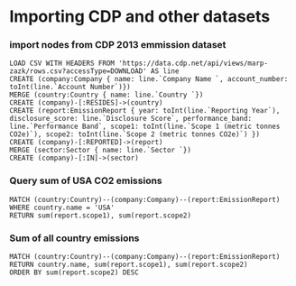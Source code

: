 Importing CDP and other datasets
================================

### import nodes from CDP 2013 emmission dataset
```
LOAD CSV WITH HEADERS FROM 'https://data.cdp.net/api/views/marp-zazk/rows.csv?accessType=DOWNLOAD' AS line
CREATE (company:Company { name: line.`Company Name `, account_number: toInt(line.`Account Number`)})
MERGE (country:Country { name: line.`Country `})
CREATE (company)-[:RESIDES]->(country)
CREATE (report:EmissionReport { year: toInt(line.`Reporting Year`), disclosure_score: line.`Disclosure Score`, performance_band: line.`Performance Band`, scope1: toInt(line.`Scope 1 (metric tonnes CO2e)`), scope2: toInt(line.`Scope 2 (metric tonnes CO2e)`) })
CREATE (company)-[:REPORTED]->(report)
MERGE (sector:Sector { name: line.`Sector `})  
CREATE (company)-[:IN]->(sector)
```

### Query sum of USA CO2 emissions
```
MATCH (country:Country)--(company:Company)--(report:EmissionReport)
WHERE country.name = 'USA'
RETURN sum(report.scope1), sum(report.scope2)
```

### Sum of all country emissions
```
MATCH (country:Country)--(company:Company)--(report:EmissionReport)
RETURN country.name, sum(report.scope1), sum(report.scope2)
ORDER BY sum(report.scope2) DESC
```
